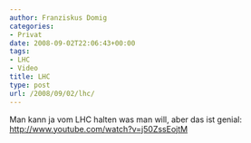 ```yaml
---
author: Franziskus Domig
categories:
- Privat
date: 2008-09-02T22:06:43+00:00
tags:
- LHC
- Video
title: LHC
type: post
url: /2008/09/02/lhc/
---
```


Man kann ja vom LHC halten was man will, aber das ist genial: <http://www.youtube.com/watch?v=j50ZssEojtM>
